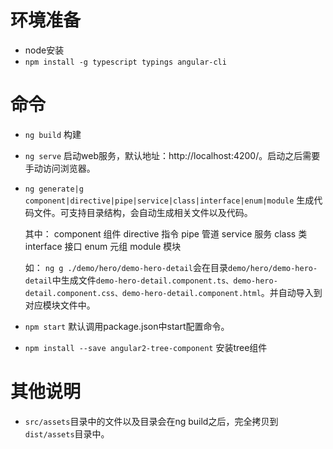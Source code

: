 # 环境准备

* node安装
* `npm install -g typescript typings angular-cli`

# 命令

* `ng build`
构建

* `ng serve`
启动web服务，默认地址：http://localhost:4200/。启动之后需要手动访问浏览器。

* `ng generate|g component|directive|pipe|service|class|interface|enum|module`
生成代码文件。可支持目录结构，会自动生成相关文件以及代码。

	其中：
	component 	组件
	directive 	指令
	pipe 		管道
	service 	服务
	class 		类
	interface 	接口
	enum 		元组
	module 		模块

	如：
	`ng g ./demo/hero/demo-hero-detail`会在目录`demo/hero/demo-hero-detail`中生成文件`demo-hero-detail.component.ts、demo-hero-detail.component.css、demo-hero-detail.component.html`。并自动导入到对应模块文件中。

* `npm start`
默认调用package.json中start配置命令。


* `npm install --save angular2-tree-component`
安装tree组件

# 其他说明

* `src/assets`目录中的文件以及目录会在ng build之后，完全拷贝到`dist/assets`目录中。
